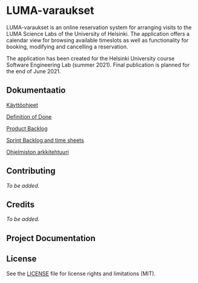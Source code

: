 # LUMA-varaukset

LUMA-varaukset is an online reservation system for arranging visits to the LUMA Science Labs of the University of Helsinki. The application offers a calendar view for browsing available timeslots as well as functionality for booking, modifying and cancelling a reservation.

The application has been created for the Helsinki University course Software Engineering Lab (summer 2021). Final publication is planned for the end of June 2021.


## Dokumentaatio

[Käyttöohjeet](https://github.com/lumawelhot/Luma-varaukset/blob/main/docs/ohjeet.md)

[Definition of Done](https://github.com/lumawelhot/Luma-varaukset/blob/main/docs/definition_of_done.md)

[Product Backlog](https://docs.google.com/spreadsheets/d/1jKcC4YyXZ3QNNSCfvvapEfwdzT-gH4OzLNnMJK1LMGA/edit?usp=sharing)

[Sprint Backlog and time sheets](https://docs.google.com/spreadsheets/d/1QTQyVfhW5SEzO3SSph0t2J4dzxE0-PgdmP1BX4H8VZk/edit?usp=sharing)

[Ohjelmiston arkkitehtuuri](./docs/img/architecture.png)

## Contributing

_To be added._

## Credits

_To be added._

## Project Documentation

## License

See the [LICENSE](LICENSE.md) file for license rights and limitations (MIT).

